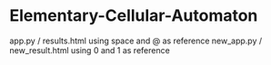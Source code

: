 # Elementary-Cellular-Automaton

app.py / results.html using space and @ as reference
new_app.py / new_result.html using 0 and 1 as reference
